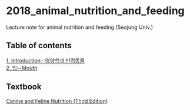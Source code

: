 # 2018_animal_nutrition_and_feeding
Lecture note for animal nutrition and feeding (Seojung Univ.)

## Table of contents
[1. Introduction--영양학과 반려동물](https://youngjunna.github.io/2018/02/02/CANF-Introduction/)  
[2. 입--Mouth](https://youngjunna.github.io/2018/02/05/CANF-Mouth)

## Textbook
[Canine and Feline Nutrition (Third Edition)](http://library.aceondo.net/ebooks/Home_Economics/Canine_and_Feline_Nutrition.pdf)
